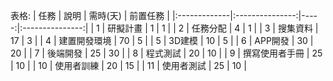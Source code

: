 表格:
| 任務 | 說明 | 需時(天) | 前置任務 |
|:-------------|:---------------:|-----:|:---------------:|
| 1 | 研擬計畫 | 1 | 1 |
| 2 | 任務分配 | 4 | 1 |
| 3 | 搜集資料 | 17 | 3 |
| 4 | 建置開發環境 | 70 | 5 |
| 5 | 3D建模 | 10 | 5 |
| 6 | APP開發 | 30 | 20 |
| 7 | 後端開發 | 25 | 30 |
| 8 | 程式測試 | 20 | 10 |
| 9 | 撰寫使用者手冊 | 25 | 10 |
| 10 | 使用者訓練 | 20 | 15 |
| 11 | 使用者測試 | 25 | 10 |
